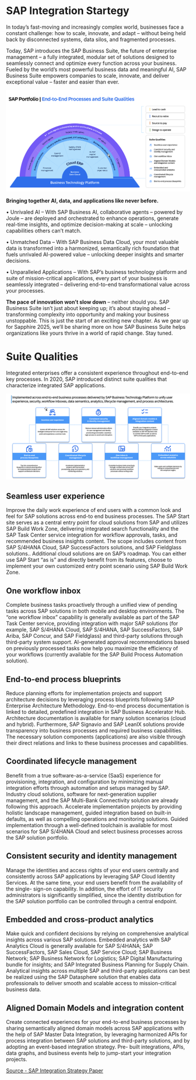 # SAP Integration Startegy

In today’s fast-moving and increasingly complex world, businesses face a constant challenge:
how to scale, innovate, and adapt – without being held back by disconnected systems,
data silos, and fragmented processes.

Today, SAP introduces the SAP Business Suite, the future of enterprise management –
a fully integrated, modular set of solutions designed to seamlessly connect and optimize
every function across your business. Fueled by the world’s most powerful business data
and meaningful AI, SAP Business Suite empowers companies to scale, innovate, and deliver
exceptional value – faster and easier than ever.

![SAP Integration Strategy](./pics/int_strat.png)

**Bringing together AI, data, and applications like never before.**

• Unrivaled AI – With SAP Business AI, collaborative agents – powered by Joule –
are deployed and orchestrated to enhance operations, generate real-time insights,
and optimize decision-making at scale – unlocking capabilities others can’t match.

• Unmatched Data – With SAP Business Data Cloud, your most valuable data is
transformed into a harmonized, semantically rich foundation that fuels unrivaled
AI-powered value – unlocking deeper insights and smarter decisions.

• Unparalleled Applications – With SAP’s business technology platform and suite of
mission-critical applications, every part of your business is seamlessly integrated –
delivering end-to-end transformational value across your processes.


**The pace of innovation won’t slow down** – neither should you. SAP Business Suite isn’t just
about keeping up; it’s about staying ahead – transforming complexity into opportunity and making
your business unstoppable. This is just the start of an exciting new chapter. As we gear up for Sapphire
2025, we’ll be sharing more on how SAP Business Suite helps organizations like yours thrive in a world
of rapid change. Stay tuned.

# Suite Qualities

Integrated enterprises offer a consistent experience throughout end-to-end key processes.
In 2020, SAP introduced distinct suite qualities that characterize integrated SAP applications.

![SAP Suite Qualities](./pics/sqs.png)

## Seamless user experience

Improve the daily work experience of end users with a common look and feel for SAP solutions across end-to end
business processes. The SAP Start site serves as a central entry point for cloud solutions from SAP and utilizes SAP
Build Work Zone, delivering integrated search functionality and the SAP Task Center service integration for workflow
approvals, tasks, and recommended business insights content. The scope includes content from SAP S/4HANA Cloud, SAP SuccessFactors solutions, and SAP Fieldglass solutions.. 
Additional cloud solutions are on SAP’s roadmap. 
You can either use SAP Start “as is” and directly benefit from its features, choose to implement your own customized entry point scenario using SAP Build Work Zone.

## One workflow inbox

Complete business tasks proactively through a unified view of pending tasks across SAP solutions in both mobile and
desktop environments. The “one workflow inbox” capability is generally available as part of the SAP Task Center service, 
providing integration with major SAP solutions (for example, SAP S/4HANA Cloud, SAP S/4HANA, SAP SuccessFactors,
SAP Ariba, SAP Concur, and SAP Fieldglass) and third-party solutions through third-party system support. AI-generated
approval recommendations based on previously processed tasks now help you maximize the efficiency
of your workflows (currently available for the SAP Build Process Automation solution).

## End-to-end process blueprints

Reduce planning efforts for implementation projects
and support architecture decisions by leveraging
process blueprints following SAP Enterprise Architecture
Methodology. End-to-end process documentation is
linked to detailed, predefined integration in SAP Business
Accelerator Hub. Architecture documentation is available
for many solution scenarios (cloud and hybrid).
Furthermore, SAP Signavio and SAP LeanIX solutions
provide transparency into business processes and required
business capabilities. The necessary solution components
(applications) are also visible through their direct relations
and links to these business processes and capabilities.

## Coordinated lifecycle management

Benefit from a true software-as-a-service (SaaS)
experience for provisioning, integration, and configuration
by minimizing manual integration efforts through
automation and setups managed by SAP. Industry
cloud solutions, software for next-generation supplier
management, and the SAP Multi-Bank Connectivity
solution are already following this approach. Accelerate
implementation projects by providing holistic landscape
management, guided integration based on built-in defaults,
as well as compelling operations and monitoring solutions.
Guided implementation through a well-defined toolchain
is available for most scenarios for SAP S/4HANA Cloud
and select business processes across the SAP
solution portfolio.

## Consistent security and identity management

Manage the identities and access rights of your end users
centrally and consistently across SAP applications by
leveraging SAP Cloud Identity Services. At the same time,
your end users benefit from the availability of the single-
sign-on capability. In addition, the effort of IT security
administrators is significantly simplified, since the identity
distribution for the SAP solution portfolio can be controlled
through a central endpoint.

## Embedded and cross-product analytics

Make quick and confident decisions by relying on
comprehensive analytical insights across various SAP
solutions. Embedded analytics with SAP Analytics Cloud is
generally available for SAP S/4HANA; SAP SuccessFactors,
SAP Sales Cloud, SAP Service Cloud; SAP Business
Network; SAP Business Network for Logistics; SAP Digital
Manufacturing bundle for insights; and SAP Integrated
Business Planning for Supply Chain. Analytical insights
across multiple SAP and third-party applications can
best be realized using the SAP Datasphere solution that
enables data professionals to deliver smooth and
scalable access to mission-critical business data.

## Aligned Domain Models and integration content

Create connected experiences for your end-to-end business
processes by sharing semantically aligned domain models
across SAP applications with the help of SAP Master Data
Integration, by leveraging harmonized APIs for process
integration between SAP solutions and third-party solutions,
and by adopting an event-based integration strategy. Pre-
built integrations, APIs, data graphs, and business events
help to jump-start your integration projects.


[Source - SAP Integration Strategy Paper](https://www.sap.com/documents/2020/02/520ea921-847d-0010-87a3-c30de2ffd8ff.html)


